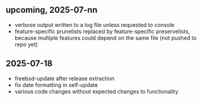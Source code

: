 ## upcoming, 2025-07-nn ##
* verbose output written to a log file unless requested to console
* feature-specific prunelists replaced by feature-specific preservelists, because multiple features could depend on the same file (not pushed to repo yet)

## 2025-07-18 ##
* freebsd-update after release extraction
* fix date formatting in self-update
* various code changes without expected changes to functionality